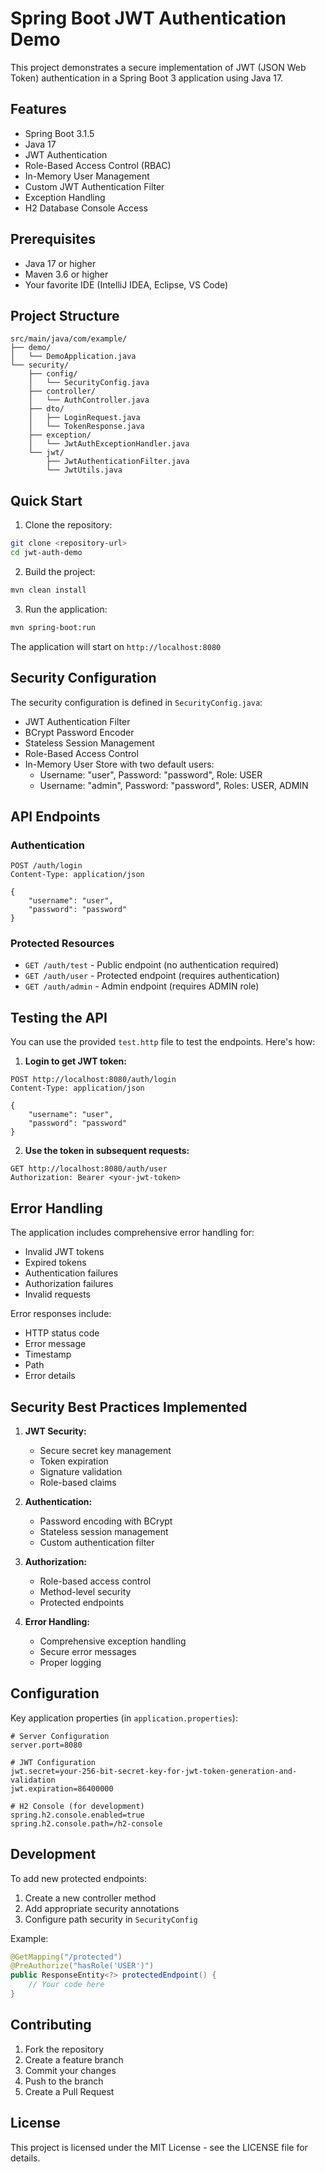 # Spring Boot JWT Authentication Demo

This project demonstrates a secure implementation of JWT (JSON Web Token) authentication in a Spring Boot 3 application using Java 17.

## Features

- Spring Boot 3.1.5
- Java 17
- JWT Authentication
- Role-Based Access Control (RBAC)
- In-Memory User Management
- Custom JWT Authentication Filter
- Exception Handling
- H2 Database Console Access

## Prerequisites

- Java 17 or higher
- Maven 3.6 or higher
- Your favorite IDE (IntelliJ IDEA, Eclipse, VS Code)

## Project Structure

```
src/main/java/com/example/
├── demo/
│   └── DemoApplication.java
└── security/
    ├── config/
    │   └── SecurityConfig.java
    ├── controller/
    │   └── AuthController.java
    ├── dto/
    │   ├── LoginRequest.java
    │   └── TokenResponse.java
    ├── exception/
    │   └── JwtAuthExceptionHandler.java
    └── jwt/
        ├── JwtAuthenticationFilter.java
        └── JwtUtils.java
```

## Quick Start

1. Clone the repository:
```bash
git clone <repository-url>
cd jwt-auth-demo
```

2. Build the project:
```bash
mvn clean install
```

3. Run the application:
```bash
mvn spring-boot:run
```

The application will start on `http://localhost:8080`

## Security Configuration

The security configuration is defined in `SecurityConfig.java`:

- JWT Authentication Filter
- BCrypt Password Encoder
- Stateless Session Management
- Role-Based Access Control
- In-Memory User Store with two default users:
  - Username: "user", Password: "password", Role: USER
  - Username: "admin", Password: "password", Roles: USER, ADMIN

## API Endpoints

### Authentication

```http
POST /auth/login
Content-Type: application/json

{
    "username": "user",
    "password": "password"
}
```

### Protected Resources

- `GET /auth/test` - Public endpoint (no authentication required)
- `GET /auth/user` - Protected endpoint (requires authentication)
- `GET /auth/admin` - Admin endpoint (requires ADMIN role)

## Testing the API

You can use the provided `test.http` file to test the endpoints. Here's how:

1. **Login to get JWT token:**
```http
POST http://localhost:8080/auth/login
Content-Type: application/json

{
    "username": "user",
    "password": "password"
}
```

2. **Use the token in subsequent requests:**
```http
GET http://localhost:8080/auth/user
Authorization: Bearer <your-jwt-token>
```

## Error Handling

The application includes comprehensive error handling for:

- Invalid JWT tokens
- Expired tokens
- Authentication failures
- Authorization failures
- Invalid requests

Error responses include:
- HTTP status code
- Error message
- Timestamp
- Path
- Error details

## Security Best Practices Implemented

1. **JWT Security:**
   - Secure secret key management
   - Token expiration
   - Signature validation
   - Role-based claims

2. **Authentication:**
   - Password encoding with BCrypt
   - Stateless session management
   - Custom authentication filter

3. **Authorization:**
   - Role-based access control
   - Method-level security
   - Protected endpoints

4. **Error Handling:**
   - Comprehensive exception handling
   - Secure error messages
   - Proper logging

## Configuration

Key application properties (in `application.properties`):

```properties
# Server Configuration
server.port=8080

# JWT Configuration
jwt.secret=your-256-bit-secret-key-for-jwt-token-generation-and-validation
jwt.expiration=86400000

# H2 Console (for development)
spring.h2.console.enabled=true
spring.h2.console.path=/h2-console
```

## Development

To add new protected endpoints:

1. Create a new controller method
2. Add appropriate security annotations
3. Configure path security in `SecurityConfig`

Example:
```java
@GetMapping("/protected")
@PreAuthorize("hasRole('USER')")
public ResponseEntity<?> protectedEndpoint() {
    // Your code here
}
```

## Contributing

1. Fork the repository
2. Create a feature branch
3. Commit your changes
4. Push to the branch
5. Create a Pull Request

## License

This project is licensed under the MIT License - see the LICENSE file for details.
